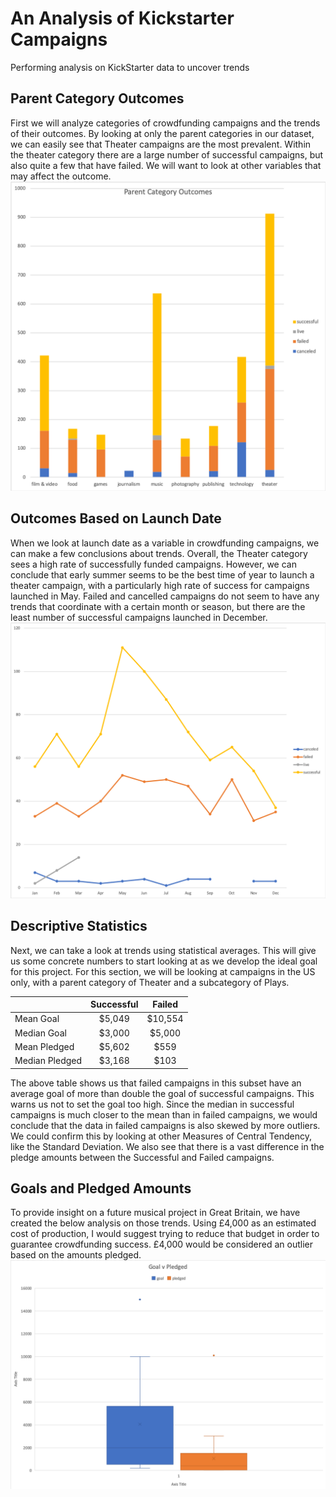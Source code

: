 # An Analysis of Kickstarter Campaigns
Performing analysis on KickStarter data to uncover trends
## Parent Category Outcomes
First we will analyze categories of crowdfunding campaigns and the trends of their outcomes.  By looking at only the parent categories in our dataset, we can easily see that Theater campaigns are the most prevalent.  Within the theater category there are a large number of successful campaigns, but also quite a few that have failed.  We will want to look at other variables that may affect the outcome.
![parentcategorygraph](https://github.com/alysonrussell/kickstarter-analysis/blob/master/Chart_Parent%20Category%20Outcomes.png)
## Outcomes Based on Launch Date
When we look at launch date as a variable in crowdfunding campaigns, we can make a few conclusions about trends.  Overall, the Theater category sees a high rate of successfully funded campaigns.  However, we can conclude that early summer seems to be the best time of year to launch a theater campaign, with a particularly high rate of success for campaigns launched in May.  Failed and cancelled campaigns do not seem to have any trends that coordinate with a certain month or season, but there are the least number of successful campaigns launched in December.
![launchdategraph](https://github.com/alysonrussell/kickstarter-analysis/blob/master/launchdategraph.png)
## Descriptive Statistics
Next, we can take a look at trends using statistical averages.  This will give us some concrete numbers to start looking at as we develop the ideal goal for this project.  For this section, we will be looking at campaigns in the US only, with a parent category of Theater and a subcategory of Plays.

|                            | Successful | Failed  |
|:----------------------------|:------------:|:---------:|
| Mean Goal                  | $5,049     | $10,554 |
| Median Goal                | $3,000     | $5,000  |
| Mean Pledged | $5,602     | $559 |
| Median Pledged     | $3,168     | $103 |

The above table shows us that failed campaigns in this subset have an average goal of more than double the goal of successful campaigns.  This warns us not to set the goal too high.  Since the median in successful campaigns is much closer to the mean than in failed campaigns, we would conclude that the data in failed campaigns is also skewed by more outliers.  We could confirm this by looking at other Measures of Central Tendency, like the Standard Deviation.  We also see that there is a vast difference in the pledge amounts between the Successful and Failed campaigns.
## Goals and Pledged Amounts
To provide insight on a future musical project in Great Britain, we have created the below analysis on those trends.  Using £4,000 as an estimated cost of production, I would suggest trying to reduce that budget in order to guarantee crowdfunding success.  £4,000 would be considered an outlier based on the amounts pledged.
![boxandwhisker](https://github.com/alysonrussell/kickstarter-analysis/blob/master/Chart_BoxandWhisker.png)
